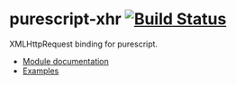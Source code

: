 purescript-xhr [![Build Status](https://travis-ci.org/philopon/purescript-xhr.svg?branch=master)](https://travis-ci.org/philopon/purescript-xhr)
===
XMLHttpRequest binding for purescript.

- [Module documentation](docs/Module.md)
- [Examples](examples/)

